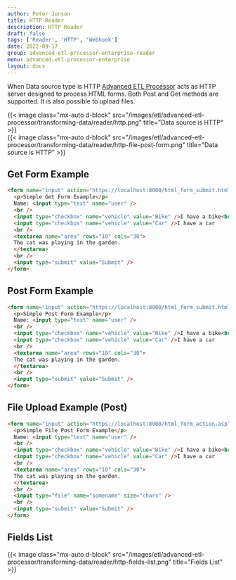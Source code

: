 ```yaml
---
author: Peter Jonson
title: HTTP Reader
description: HTTP Reader
draft: false
tags: ['Reader', 'HTTP', 'Webhook']
date: 2022-09-17
group: advanced-etl-processor-enterprise-reader
menu: advanced-etl-processor-enterprise
layout: docs
---
```


When Data source type is HTTP [Advanced ETL Processor](https://www.etl-tools.com/advanced-etl-processor/overview.html) acts as HTTP server designed to process HTML forms. Both Post and Get methods are supported. It is also possible to upload files.

{{< image class="mx-auto d-block"  src="/images/etl/advanced-etl-processor/transforming-data/reader/http.png" title="Data source is HTTP" >}}
\
{{< image class="mx-auto d-block"  src="/images/etl/advanced-etl-processor/transforming-data/reader/http-file-post-form.png" title="Data source is HTTP" >}}

## Get Form Example

```html
<form name="input" action="https://localhost:8000/html_form_submit.html" method="get">
  <p>Simple Get Form Example</p>
  Name: <input type="text" name="user" />
  <br />
  <input type="checkbox" name="vehicle" value="Bike" />I have a bike<br />
  <input type="checkbox" name="vehicle" value="Car" />I have a car
  <br />
  <textarea name="area" rows="10" cols="30">
  The cat was playing in the garden.
  </textarea>
  <br />
  <input type="submit" value="Submit" />
</form>
```

## Post Form Example

```html
<form name="input" action="https://localhost:8000/html_form_submit.html" method="post" enctype="multipart/form-data">
  <p>Simple Post Form Example</p>
  Name: <input type="text" name="user" />
  <br />
  <input type="checkbox" name="vehicle" value="Bike" />I have a bike<br />
  <input type="checkbox" name="vehicle" value="Car" />I have a car
  <br />
  <textarea name="area" rows="10" cols="30">
  The cat was playing in the garden.
  </textarea>
  <br />
  <input type="submit" value="Submit" />
</form>
```

## File Upload Example (Post)

```html
<form name="input" action="https://localhost:8000/html_form_action.asp" method="post" enctype="multipart/form-data">
  <p>Simple File Post Form Example</p>
  Name: <input type="text" name="user" />
  <br />
  <input type="checkbox" name="vehicle" value="Bike" />I have a bike<br />
  <input type="checkbox" name="vehicle" value="Car" />I have a car
  <br />
  <textarea name="area" rows="10" cols="30">
  The cat was playing in the garden.
  </textarea>
  <br />
  <input type="file" name="somename" size="chars" />
  <br />
  <input type="submit" value="Submit" />
</form>
```

## Fields List

{{< image class="mx-auto d-block"  src="/images/etl/advanced-etl-processor/transforming-data/reader/http-fields-list.png" title="Fields List" >}}

